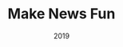 ---
layout: ../../layouts/ProjectPage.astro
title: Make News Fun
roles: ["Fontend", "Backend", "Designer"]
date: 2019
tech: ["React", "Socket.io","Sqlite3", "Node", "Python"]
summary: A website where users could simultanously move words from the news around in order to create new sentences, and save for all user to see. 
shortText: This was my master thesis project. Basically I wanted to create an online cooperative version of 'magnetic poetry' based on recent news, as a tool for critiquing society
cover: "udvist"
applinks: 
  - name: "Thesis"
    link: "https://drive.google.com/file/d/1-CUJbVmFj7jl-6lTqDbd_uJEywN4aoiO/view?usp=drive_link"
  - name: "Make News Fun"
    link: "https://www.makenews.fun"

mainMediaName: Someone using makenewsfun online
mainMediaLink: "https://www.youtube.com/embed?v=oiJLBVlptjs"
mainMediaType: "youtube"

media:
  - text: "I created a lot of animations this game. Most of the animations are looping, as they are there wile the player figures out what to do."
    paths: [ "makenewsfuin", "trump_exposed"]
  - text: "I created a lot of animations this game. Most of the animations are looping, as they are there wile the player figures out what to do."
    paths: [ "makenewsfuin", "trump_exposed"]

---